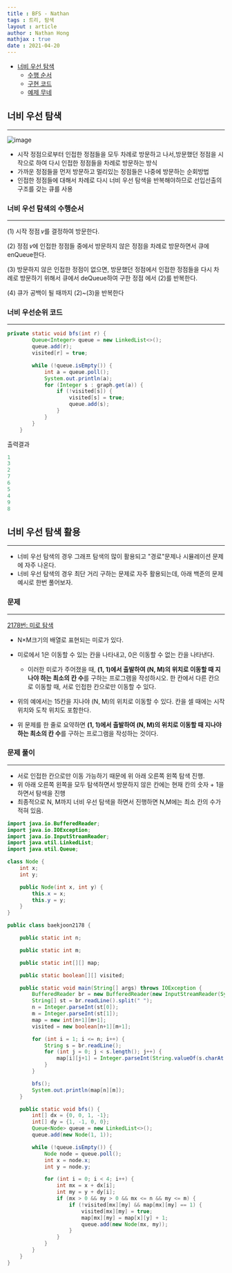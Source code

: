 ```yaml
---
title : BFS - Nathan
tags : 트리, 탐색
layout : article
author : Nathan Hong
mathjax : true
date : 2021-04-20
---
```



  
- [너비 우선 탐색](#너비-우선-탐색)
  - [수행 순서](#너비-우선-탐색의-수행순서)
  - [구현 코드](#너비-우선순위-코드)
  - [예제 무네](#문제)
  

## 너비 우선 탐색

---

![image](https://user-images.githubusercontent.com/47904523/115383550-ee880480-a210-11eb-97a3-0fe55f1fd94e.png)

- 시작 정점으로부터 인접한 정점들을 모두 차례로 방문하고 나서,방문했던 정점을 시작으로 하여 다시 인접한 정점들을 차례로 방문하는 방식
- 가까운 정점들을 먼저 방문하고 멀리있는 정점들은 나중에 방문하는 순회방법
- 인접한 정점들에 대해서 차례로 다시 너비 우선 탐색을 반복해야하므로 선입선출의 구조를 갖는 큐를 사용

### 너비 우선 탐색의 수행순서

---

(1) 시작 정점 𝑣를 결정하여 방문한다.

(2) 정점 𝑣에 인접한 정점들 중에서 방문하지 않은 정점을 차례로 방문하면서 큐에 enQueue한다.

(3) 방문하지 않은 인접한 정점이 없으면, 방문했던 정점에서 인접한 정점들을 다시 차례로 방문하기 위해서 큐에서 deQueue하여 구한 정점
에서 (2)를 반복한다.

(4) 큐가 공백이 될 때까지 (2)~(3)을 반복한다

### 너비 우선순위 코드

---

```java
private static void bfs(int r) {
        Queue<Integer> queue = new LinkedList<>();
        queue.add(r);
        visited[r] = true;

        while (!queue.isEmpty()) {
            int a = queue.poll();
            System.out.println(a);
            for (Integer s : graph.get(a)) {
                if (!visited[s]) {
                    visited[s] = true;
                    queue.add(s);
                }
            }
        }
    }
```

출력결과

```java
1
3
2
7
6
5
4
9
8
```

## 너비 우선 탐색 활용

---

- 너비 우선 탐색의 경우 그래프 탐색의 많이 활용되고 "경로"문제나 시뮬레이션 문제에 자주 나온다.
- 너비 우선 탐색의 경우 최단 거리 구하는 문제로 자주 활용되는데, 아래 백준의 문제 예시로 한번 풀어보자.

### 문제

---

[2178번: 미로 탐색](https://www.acmicpc.net/problem/2178)

- N×M크기의 배열로 표현되는 미로가 있다.
- 미로에서 1은 이동할 수 있는 칸을 나타내고, 0은 이동할 수 없는 칸을 나타낸다.
    - 이러한 미로가 주어졌을 때, **(1, 1)에서 출발하여 (N, M)의 위치로 이동할 때 지나야 하는 최소의 칸 수**를 구하는 프로그램을 작성하시오. 한 칸에서 다른 칸으로 이동할 때, 서로 인접한 칸으로만 이동할 수 있다.
- 위의 예에서는 15칸을 지나야 (N, M)의 위치로 이동할 수 있다. 칸을 셀 때에는 시작 위치와 도착 위치도 포함한다.

- 위 문제를 한 줄로 요약하면  **(1, 1)에서 출발하여 (N, M)의 위치로 이동할 때 지나야 하는 최소의 칸 수**를 구하는 프로그램을 작성하는 것이다.

### 문제 풀이

---

- 서로 인접한 칸으로만 이동 가능하기 때문에 위 아래 오른쪽 왼쪽 탐색 진행.
- 위 아래 오른쪽 왼쪽을 모두 탐색하면서 방문하지 않은 칸에는 현재 칸의 숫자 + 1을 하면서 탐색을 진행
- 최종적으로 N, M까지 너비 우선 탐색을 하면서 진행하면 N,M에는 최소 칸의 수가 적혀 있음.

```java
import java.io.BufferedReader;
import java.io.IOException;
import java.io.InputStreamReader;
import java.util.LinkedList;
import java.util.Queue;

class Node {
    int x;
    int y;

    public Node(int x, int y) {
        this.x = x;
        this.y = y;
    }
}

public class baekjoon2178 {

    public static int n;

    public static int m;

    public static int[][] map;

    public static boolean[][] visited;

    public static void main(String[] args) throws IOException {
        BufferedReader br = new BufferedReader(new InputStreamReader(System.in));
        String[] st = br.readLine().split(" ");
        n = Integer.parseInt(st[0]);
        m = Integer.parseInt(st[1]);
        map = new int[n+1][m+1];
        visited = new boolean[n+1][m+1];

        for (int i = 1; i <= n; i++) {
            String s = br.readLine();
            for (int j = 0; j < s.length(); j++) {
                map[i][j+1] = Integer.parseInt(String.valueOf(s.charAt(j)));
            }
        }

        bfs();
        System.out.println(map[n][m]);
    }

    public static void bfs() {
        int[] dx = {0, 0, 1, -1};
        int[] dy = {1, -1, 0, 0};
        Queue<Node> queue = new LinkedList<>();
        queue.add(new Node(1, 1));

        while (!queue.isEmpty()) {
            Node node = queue.poll();
            int x = node.x;
            int y = node.y;

            for (int i = 0; i < 4; i++) {
                int mx = x + dx[i];
                int my = y + dy[i];
                if (mx > 0 && my > 0 && mx <= n && my <= m) {
                    if (!visited[mx][my] && map[mx][my] == 1) {
                        visited[mx][my] = true;
                        map[mx][my] = map[x][y] + 1;
                        queue.add(new Node(mx, my));
                    }
                }
            }
        }
    }
}
```